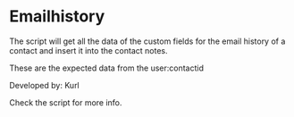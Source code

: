 # Emailhistory

The script will get all the data of the custom fields for the email history of a contact and insert it 
into the contact notes.

These are the expected data from the user:contactid

Developed by: Kurl

Check the script for more info.
